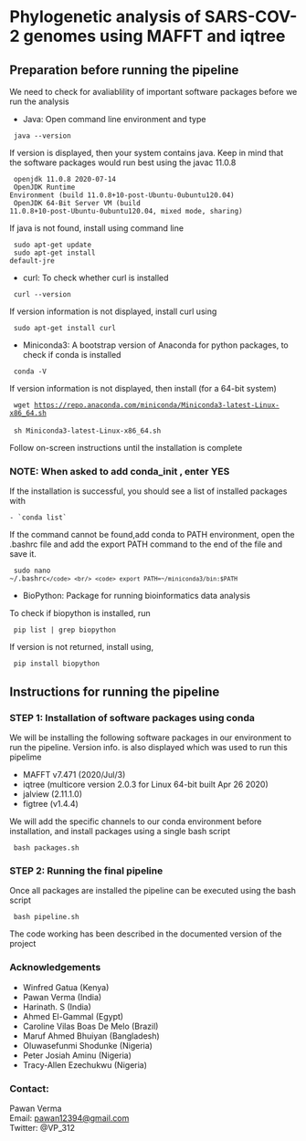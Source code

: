 # Phylogenetic analysis of SARS-COV-2 genomes using MAFFT and iqtree

## Preparation before running the pipeline

We need to check for avaliablility of important software packages before we run the analysis

- Java: Open command line environment and type <br/>

<code> java --version </code> <br/>
  
If version is displayed, then your system contains java. Keep in mind that the software packages would run best using the javac 11.0.8 <br/>

<code> openjdk 11.0.8 2020-07-14 </code> <br/>
<code> OpenJDK Runtime Environment (build 11.0.8+10-post-Ubuntu-0ubuntu120.04) </code> <br/>
<code> OpenJDK 64-Bit Server VM (build 11.0.8+10-post-Ubuntu-0ubuntu120.04, mixed mode, sharing) </code>

If java is not found, install using command line <br/>

<code> sudo apt-get update </code> <br/>
<code> sudo apt-get install default-jre </code>

- curl: To check whether curl is installed 

<code> curl --version </code>

If version information is not displayed, install curl using <br/>

<code> sudo apt-get install curl </code>

- Miniconda3: A bootstrap version of Anaconda for python packages, to check if conda is installed

<code> conda -V </code>

If version information is not displayed, then install (for a 64-bit system)

<code> wget https://repo.anaconda.com/miniconda/Miniconda3-latest-Linux-x86_64.sh </code> <br/>
<code> sh Miniconda3-latest-Linux-x86_64.sh </code>

Follow on-screen instructions until the installation is complete
### NOTE: When asked to add conda_init , enter YES

If the installation is successful, you should see a list of installed packages with

    - `conda list`
    
If the command cannot be found,add conda to PATH environment, open the .bashrc file and add the export PATH command to the end of the file and save it.

<code> sudo nano ~/.bashrc`</code> <br/>
<code> export PATH=~/miniconda3/bin:$PATH` </code>

- BioPython: Package for running bioinformatics data analysis

To check if biopython is installed, run

<code> pip list | grep biopython </code><br/>

If version is not returned, install using,

<code> pip install biopython </code>

## Instructions for running the pipeline

### STEP 1: Installation of software packages using conda 

We will be installing the following software packages in our environment to run the pipeline.
Version info. is also displayed which was used to run this pipelime

- MAFFT v7.471 (2020/Jul/3)
- iqtree (multicore version 2.0.3 for Linux 64-bit built Apr 26 2020)
- jalview (2.11.1.0)
- figtree (v1.4.4)

We will add the specific channels to our conda environment before installation, and install packages using a single bash script

<code> bash packages.sh </code>

### STEP 2: Running the final pipeline

Once all packages are installed the pipeline can be executed using the bash script

<code> bash pipeline.sh </code>

The code working has been described in the documented version of the project

### Acknowledgements
- Winfred Gatua (Kenya)
- Pawan Verma (India)
- Harinath. S (India)
- Ahmed El-Gammal (Egypt)
- Caroline Vilas Boas De Melo (Brazil)
- Maruf Ahmed Bhuiyan (Bangladesh)
- Oluwasefunmi Shodunke (Nigeria)
- Peter Josiah Aminu (Nigeria)
- Tracy-Allen Ezechukwu (Nigeria)

### Contact:
Pawan Verma <br/>
Email: pawan12394@gmail.com <br/>
Twitter: @VP_312

